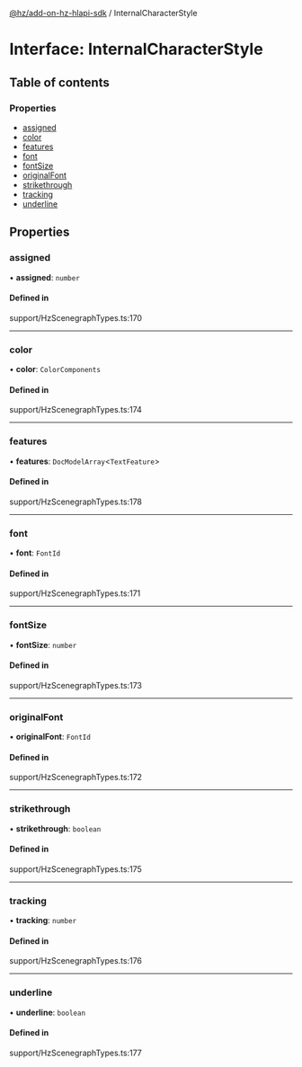 [@hz/add-on-hz-hlapi-sdk](../overview.md) / InternalCharacterStyle

# Interface: InternalCharacterStyle

## Table of contents

### Properties

- [assigned](InternalCharacterStyle.md#assigned)
- [color](InternalCharacterStyle.md#color)
- [features](InternalCharacterStyle.md#features)
- [font](InternalCharacterStyle.md#font)
- [fontSize](InternalCharacterStyle.md#fontSize)
- [originalFont](InternalCharacterStyle.md#originalFont)
- [strikethrough](InternalCharacterStyle.md#strikethrough)
- [tracking](InternalCharacterStyle.md#tracking)
- [underline](InternalCharacterStyle.md#underline)

## Properties

### <a id="assigned" name="assigned"></a> assigned

• **assigned**: `number`

#### Defined in

support/HzScenegraphTypes.ts:170

___

### <a id="color" name="color"></a> color

• **color**: `ColorComponents`

#### Defined in

support/HzScenegraphTypes.ts:174

___

### <a id="features" name="features"></a> features

• **features**: `DocModelArray`<`TextFeature`\>

#### Defined in

support/HzScenegraphTypes.ts:178

___

### <a id="font" name="font"></a> font

• **font**: `FontId`

#### Defined in

support/HzScenegraphTypes.ts:171

___

### <a id="fontSize" name="fontSize"></a> fontSize

• **fontSize**: `number`

#### Defined in

support/HzScenegraphTypes.ts:173

___

### <a id="originalFont" name="originalFont"></a> originalFont

• **originalFont**: `FontId`

#### Defined in

support/HzScenegraphTypes.ts:172

___

### <a id="strikethrough" name="strikethrough"></a> strikethrough

• **strikethrough**: `boolean`

#### Defined in

support/HzScenegraphTypes.ts:175

___

### <a id="tracking" name="tracking"></a> tracking

• **tracking**: `number`

#### Defined in

support/HzScenegraphTypes.ts:176

___

### <a id="underline" name="underline"></a> underline

• **underline**: `boolean`

#### Defined in

support/HzScenegraphTypes.ts:177
